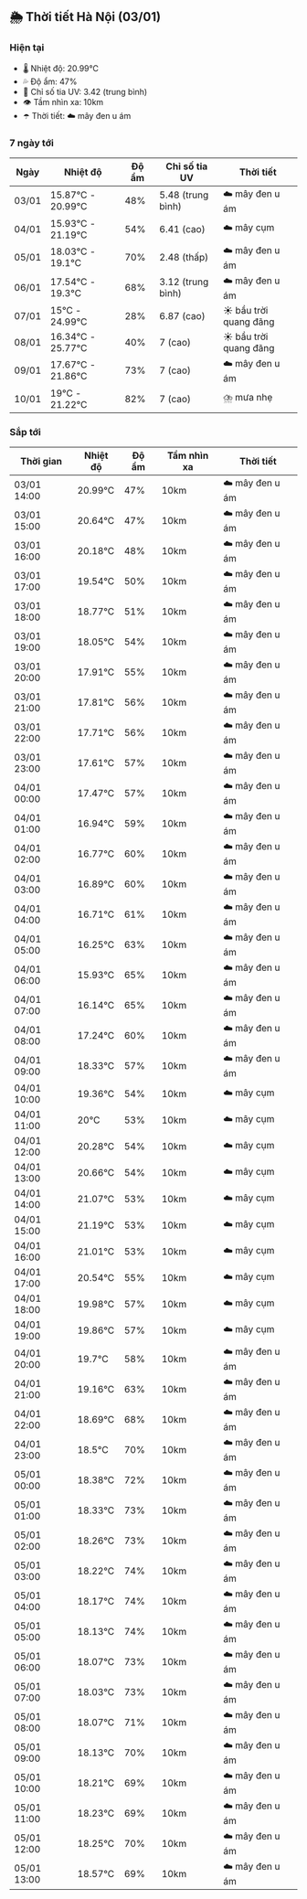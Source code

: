 ## 🌦️ Thời tiết Hà Nội (03/01)

### Hiện tại

- 🌡️ Nhiệt độ: 20.99℃
- 💦 Độ ẩm: 47%
- 🌟 Chỉ số tia UV: 3.42 (trung bình)
- 👁️ Tầm nhìn xa: 10km
- ☂️ Thời tiết: ☁️ mây đen u ám

### 7 ngày tới

| Ngày | Nhiệt độ | Độ ẩm | Chỉ số tia UV | Thời tiết |
| --- | --- | --- | --- | --- |
| 03/01 | 15.87℃ - 20.99℃ | 48% | 5.48 (trung bình) | ☁️ mây đen u ám |
| 04/01 | 15.93℃ - 21.19℃ | 54% | 6.41 (cao) | ☁️ mây cụm |
| 05/01 | 18.03℃ - 19.1℃ | 70% | 2.48 (thấp) | ☁️ mây đen u ám |
| 06/01 | 17.54℃ - 19.3℃ | 68% | 3.12 (trung bình) | ☁️ mây đen u ám |
| 07/01 | 15℃ - 24.99℃ | 28% | 6.87 (cao) | ☀️ bầu trời quang đãng |
| 08/01 | 16.34℃ - 25.77℃ | 40% | 7 (cao) | ☀️ bầu trời quang đãng |
| 09/01 | 17.67℃ - 21.86℃ | 73% | 7 (cao) | ☁️ mây đen u ám |
| 10/01 | 19℃ - 21.22℃ | 82% | 7 (cao) | ⛈️ mưa nhẹ |

### Sắp tới

| Thời gian | Nhiệt độ | Độ ẩm | Tầm nhìn xa | Thời tiết |
| --- | --- | --- | --- | --- |
| 03/01 14:00 | 20.99℃ | 47% | 10km | ☁️ mây đen u ám |
| 03/01 15:00 | 20.64℃ | 47% | 10km | ☁️ mây đen u ám |
| 03/01 16:00 | 20.18℃ | 48% | 10km | ☁️ mây đen u ám |
| 03/01 17:00 | 19.54℃ | 50% | 10km | ☁️ mây đen u ám |
| 03/01 18:00 | 18.77℃ | 51% | 10km | ☁️ mây đen u ám |
| 03/01 19:00 | 18.05℃ | 54% | 10km | ☁️ mây đen u ám |
| 03/01 20:00 | 17.91℃ | 55% | 10km | ☁️ mây đen u ám |
| 03/01 21:00 | 17.81℃ | 56% | 10km | ☁️ mây đen u ám |
| 03/01 22:00 | 17.71℃ | 56% | 10km | ☁️ mây đen u ám |
| 03/01 23:00 | 17.61℃ | 57% | 10km | ☁️ mây đen u ám |
| 04/01 00:00 | 17.47℃ | 57% | 10km | ☁️ mây đen u ám |
| 04/01 01:00 | 16.94℃ | 59% | 10km | ☁️ mây đen u ám |
| 04/01 02:00 | 16.77℃ | 60% | 10km | ☁️ mây đen u ám |
| 04/01 03:00 | 16.89℃ | 60% | 10km | ☁️ mây đen u ám |
| 04/01 04:00 | 16.71℃ | 61% | 10km | ☁️ mây đen u ám |
| 04/01 05:00 | 16.25℃ | 63% | 10km | ☁️ mây đen u ám |
| 04/01 06:00 | 15.93℃ | 65% | 10km | ☁️ mây đen u ám |
| 04/01 07:00 | 16.14℃ | 65% | 10km | ☁️ mây đen u ám |
| 04/01 08:00 | 17.24℃ | 60% | 10km | ☁️ mây đen u ám |
| 04/01 09:00 | 18.33℃ | 57% | 10km | ☁️ mây đen u ám |
| 04/01 10:00 | 19.36℃ | 54% | 10km | ☁️ mây cụm |
| 04/01 11:00 | 20℃ | 53% | 10km | ☁️ mây cụm |
| 04/01 12:00 | 20.28℃ | 54% | 10km | ☁️ mây cụm |
| 04/01 13:00 | 20.66℃ | 54% | 10km | ☁️ mây cụm |
| 04/01 14:00 | 21.07℃ | 53% | 10km | ☁️ mây cụm |
| 04/01 15:00 | 21.19℃ | 53% | 10km | ☁️ mây cụm |
| 04/01 16:00 | 21.01℃ | 53% | 10km | ☁️ mây cụm |
| 04/01 17:00 | 20.54℃ | 55% | 10km | ☁️ mây cụm |
| 04/01 18:00 | 19.98℃ | 57% | 10km | ☁️ mây cụm |
| 04/01 19:00 | 19.86℃ | 57% | 10km | ☁️ mây cụm |
| 04/01 20:00 | 19.7℃ | 58% | 10km | ☁️ mây đen u ám |
| 04/01 21:00 | 19.16℃ | 63% | 10km | ☁️ mây đen u ám |
| 04/01 22:00 | 18.69℃ | 68% | 10km | ☁️ mây đen u ám |
| 04/01 23:00 | 18.5℃ | 70% | 10km | ☁️ mây đen u ám |
| 05/01 00:00 | 18.38℃ | 72% | 10km | ☁️ mây đen u ám |
| 05/01 01:00 | 18.33℃ | 73% | 10km | ☁️ mây đen u ám |
| 05/01 02:00 | 18.26℃ | 73% | 10km | ☁️ mây đen u ám |
| 05/01 03:00 | 18.22℃ | 74% | 10km | ☁️ mây đen u ám |
| 05/01 04:00 | 18.17℃ | 74% | 10km | ☁️ mây đen u ám |
| 05/01 05:00 | 18.13℃ | 74% | 10km | ☁️ mây đen u ám |
| 05/01 06:00 | 18.07℃ | 73% | 10km | ☁️ mây đen u ám |
| 05/01 07:00 | 18.03℃ | 73% | 10km | ☁️ mây đen u ám |
| 05/01 08:00 | 18.07℃ | 71% | 10km | ☁️ mây đen u ám |
| 05/01 09:00 | 18.13℃ | 70% | 10km | ☁️ mây đen u ám |
| 05/01 10:00 | 18.21℃ | 69% | 10km | ☁️ mây đen u ám |
| 05/01 11:00 | 18.23℃ | 69% | 10km | ☁️ mây đen u ám |
| 05/01 12:00 | 18.25℃ | 70% | 10km | ☁️ mây đen u ám |
| 05/01 13:00 | 18.57℃ | 69% | 10km | ☁️ mây đen u ám |
